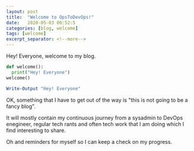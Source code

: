```yaml
---
layout: post
title:  "Welcome to OpsToDevOps!"
date:   2020-05-03 00:52:5
categories: [blog, welcome]
tags: [welcome]
excerpt_separator: <!--more-->
---
```

Hey! Everyone, welcome to my blog.

```python
def welcome():
  print("Hey! Everyone")
welcome()
```


```powershell
Write-Output "Hey! Everyone"
```
<!--more-->

OK, something that I have to get out of the way is "this is not going to be a fancy blog".

It will mostly contain my continuous journey from a sysadmin to DevOps enegineer, regular tech rants and often tech work that I am doing which I find interesting to share.

Oh and reminders for myself so I can keep a check on my progress.
